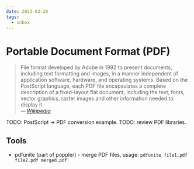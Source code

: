 ```yaml
---
date: 2023-03-28
tags:
  - inbox
---
```


# Portable Document Format (PDF)

> File format developed by Adobe in 1992 to present documents, including text
> formatting and images, in a manner independent of application software,
> hardware, and operating systems. Based on the PostScript language, each PDF
> file encapsulates a complete description of a fixed-layout flat document,
> including the text, fonts, vector graphics, raster images and other
> information needed to display it.\
> — <cite>[Wikipedia](https://en.wikipedia.org/wiki/Portable_Document_Format)</cite>

TODO: PostScript -> PDF conversion example. TODO: review PDF libraries.

## Tools

- pdfunite (part of poppler) - merge PDF files, usage: `pdfunite file1.pdf file2.pdf merged.pdf`
